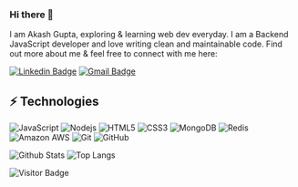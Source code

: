 ### Hi there 👋


I am Akash Gupta, exploring & learning web dev everyday. I am a Backend JavaScript developer and love writing clean and maintainable code. Find out more about me & feel free to connect with me here:

[![Linkedin Badge](https://img.shields.io/badge/-ludehsar-blue?style=flat-square&logo=Linkedin&logoColor=white&link=www.linkedin.com/in/akashgupta42/)](www.linkedin.com/in/akashgupta42/)
[![Gmail Badge](https://img.shields.io/badge/-aakkash15r@gmail.com-c14438?style=flat-square&logo=Gmail&logoColor=white&link=mailto:aakkash15r@gmail.com)](mailto:aakkash15r@gmail.com)



## ⚡ Technologies

![JavaScript](https://img.shields.io/badge/-JavaScript-black?style=flat-square&logo=javascript)
![Nodejs](https://img.shields.io/badge/-Nodejs-black?style=flat-square&logo=Node.js)
![HTML5](https://img.shields.io/badge/-HTML5-E34F26?style=flat-square&logo=html5&logoColor=white)
![CSS3](https://img.shields.io/badge/-CSS3-1572B6?style=flat-square&logo=css3)
![MongoDB](https://img.shields.io/badge/-MongoDB-black?style=flat-square&logo=mongodb)
![Redis](https://img.shields.io/badge/-Redis-black?style=flat-square&logo=Redis)
![Amazon AWS](https://img.shields.io/badge/Amazon%20AWS-232F3E?style=flat-square&logo=amazon-aws)
![Git](https://img.shields.io/badge/-Git-black?style=flat-square&logo=git)
![GitHub](https://img.shields.io/badge/-GitHub-181717?style=flat-square&logo=github)


![Github Stats](https://github-readme-stats.vercel.app/api?username=akashGg99&count_private=true&show_icons=true&include_all_commits=true)
![Top Langs](https://github-readme-stats.vercel.app/api/top-langs/?username=akashGg99&hide=TeX&layout=compact)

![Visitor Badge](https://visitor-badge.laobi.icu/badge?page_id=akashGg99.akashGg99)
















<!--
**akashGg99/akashGg99** is a ✨ _special_ ✨ repository because its `README.md` (this file) appears on your GitHub profile.

Here are some ideas to get you started:

- 🔭 I’m currently working on ...
- 🌱 I’m currently learning ...
- 👯 I’m looking to collaborate on ...
- 🤔 I’m looking for help with ...
- 💬 Ask me about ...
- 📫 How to reach me: ...
- 😄 Pronouns: ...
- ⚡ Fun fact: ...
-->
